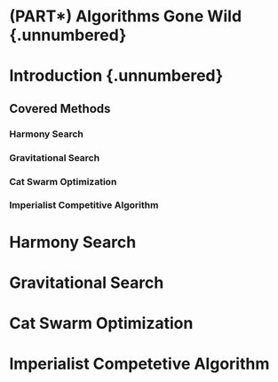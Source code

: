 # (PART\*) Algorithms Gone Wild {.unnumbered}

# Introduction  {.unnumbered}

## Covered Methods

### **Harmony Search**

### **Gravitational Search**

### **Cat Swarm Optimization**

### **Imperialist Competitive Algorithm**

# Harmony Search 

# Gravitational Search 

# Cat Swarm Optimization

# Imperialist Competetive Algorithm 
